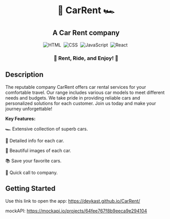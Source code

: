 <h1 align="center"> 🚗 CarRent 🏎️ </h1>

<h2 align="center"> A Car Rent company </h2>

<span align="center"> 
  
![HTML](https://img.shields.io/badge/-HTML-05122A?style=flat&logo=HTML5)&nbsp;
![CSS](https://img.shields.io/badge/-CSS-05122A?style=flat&logo=CSS3&logoColor=1572B6)&nbsp;
![JavaScript](https://img.shields.io/badge/-JavaScript-05122A?style=flat&logo=javascript)&nbsp;
![React](https://img.shields.io/badge/-React-05122A?style=flat&logo=react)&nbsp;

</span>

<h3 align="center"> 🏁 Rent, Ride, and Enjoy! 🏁 </h3>

## Description

The reputable company CarRent offers car rental services for your
          comfortable travel. Our range includes various car models to meet
          different needs and budgets. We take pride in providing reliable cars
          and personalized solutions for each customer. Join us today and make
          your journey unforgettable!

**Key Features:**

🏎️ Extensive collection of superb cars.

📖 Detailed info for each car.

📸 Beautiful images of each car.

📚 Save your favorite cars.

💨 Quick call to company.

## Getting Started

Use this link to open the app: https://deykast.github.io/CarRent/

mockAPI: https://mockapi.io/projects/64fee767f8b9eeca9e294104





</span>
